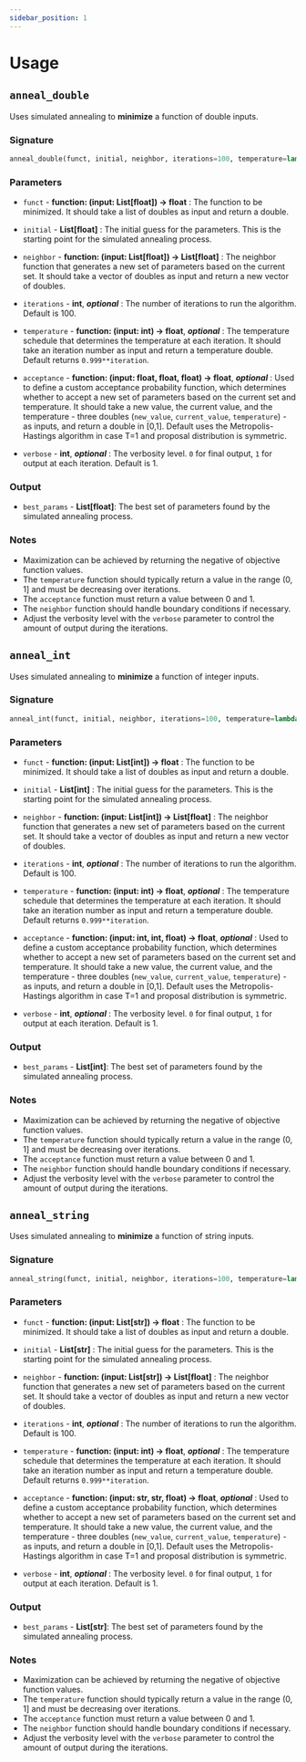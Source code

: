 ```yaml
---
sidebar_position: 1
---
```


# Usage

## `anneal_double`

Uses simulated annealing to **minimize** a function of double inputs.

### Signature

```python
anneal_double(funct, initial, neighbor, iterations=100, temperature=lambda iter: pow(0.999, iter), acceptance=lambda new_value, current_value, temperature: exp(-(new_value - current_value) / temperature), verbose=1)
```

### Parameters

- `funct` - **function: (input: List[float]) -> float** : The function to be minimized. It should take a list of doubles as input and return a double.

- `initial` - **List[float]** : The initial guess for the parameters. This is the starting point for the simulated annealing process.

- `neighbor` - **function: (input: List[float]) -> List[float]** : The neighbor function that generates a new set of parameters based on the current set. It should take a vector of doubles as input and return a new vector of doubles.

- `iterations` - **int**, ___optional___ : The number of iterations to run the algorithm. Default is 100.

- `temperature` - **function: (input: int) -> float**, ___optional___ : The temperature schedule that determines the temperature at each iteration. It should take an iteration number as input and return a temperature double. Default returns `0.999**iteration`.

- `acceptance` - **function: (input: float, float, float) -> float**, ___optional___ : Used to define a custom acceptance probability function, which determines whether to accept a new set of parameters based on the current set and temperature. It should take a new value, the current value, and the temperature - three doubles (`new_value`, `current_value`, `temperature`) - as inputs, and return a double in [0,1]. Default uses the Metropolis-Hastings algorithm in case T=1 and proposal distribution is symmetric. 

- `verbose` - **int**, ___optional___ : The verbosity level. `0` for final output, `1` for output at each iteration. Default is 1.

### Output

- `best_params` - **List[float]**: The best set of parameters found by the simulated annealing process.

### Notes

- Maximization can be achieved by returning the negative of objective function values.
- The `temperature` function should typically return a value in the range (0, 1] and must be decreasing over iterations.
- The `acceptance` function must return a value between 0 and 1.
- The `neighbor` function should handle boundary conditions if necessary.
- Adjust the verbosity level with the `verbose` parameter to control the amount of output during the iterations.

## `anneal_int`

Uses simulated annealing to **minimize** a function of integer inputs.

### Signature

```python
anneal_int(funct, initial, neighbor, iterations=100, temperature=lambda iter: pow(0.999, iter), acceptance=lambda new_value, current_value, temperature: exp(-(new_value - current_value) / temperature), verbose=1)
```

### Parameters

- `funct` - **function: (input: List[int]) -> float** : The function to be minimized. It should take a list of doubles as input and return a double.

- `initial` - **List[int]** : The initial guess for the parameters. This is the starting point for the simulated annealing process.

- `neighbor` - **function: (input: List[int]) -> List[float]** : The neighbor function that generates a new set of parameters based on the current set. It should take a vector of doubles as input and return a new vector of doubles.

- `iterations` - **int**, ___optional___ : The number of iterations to run the algorithm. Default is 100.

- `temperature` - **function: (input: int) -> float**, ___optional___ : The temperature schedule that determines the temperature at each iteration. It should take an iteration number as input and return a temperature double. Default returns `0.999**iteration`.

- `acceptance` - **function: (input: int, int, float) -> float**, ___optional___ : Used to define a custom acceptance probability function, which determines whether to accept a new set of parameters based on the current set and temperature. It should take a new value, the current value, and the temperature - three doubles (`new_value`, `current_value`, `temperature`) - as inputs, and return a double in [0,1]. Default uses the Metropolis-Hastings algorithm in case T=1 and proposal distribution is symmetric. 

- `verbose` - **int**, ___optional___ : The verbosity level. `0` for final output, `1` for output at each iteration. Default is 1.

### Output

- `best_params` - **List[int]**: The best set of parameters found by the simulated annealing process.

### Notes

- Maximization can be achieved by returning the negative of objective function values.
- The `temperature` function should typically return a value in the range (0, 1] and must be decreasing over iterations.
- The `acceptance` function must return a value between 0 and 1.
- The `neighbor` function should handle boundary conditions if necessary.
- Adjust the verbosity level with the `verbose` parameter to control the amount of output during the iterations.

## `anneal_string`

Uses simulated annealing to **minimize** a function of string inputs.

### Signature

```python
anneal_string(funct, initial, neighbor, iterations=100, temperature=lambda iter: pow(0.999, iter), acceptance=lambda new_value, current_value, temperature: exp(-(new_value - current_value) / temperature), verbose=1)
```

### Parameters

- `funct` - **function: (input: List[str]) -> float** : The function to be minimized. It should take a list of doubles as input and return a double.

- `initial` - **List[str]** : The initial guess for the parameters. This is the starting point for the simulated annealing process.

- `neighbor` - **function: (input: List[str]) -> List[float]** : The neighbor function that generates a new set of parameters based on the current set. It should take a vector of doubles as input and return a new vector of doubles.

- `iterations` - **int**, ___optional___ : The number of iterations to run the algorithm. Default is 100.

- `temperature` - **function: (input: int) -> float**, ___optional___ : The temperature schedule that determines the temperature at each iteration. It should take an iteration number as input and return a temperature double. Default returns `0.999**iteration`.

- `acceptance` - **function: (input: str, str, float) -> float**, ___optional___ : Used to define a custom acceptance probability function, which determines whether to accept a new set of parameters based on the current set and temperature. It should take a new value, the current value, and the temperature - three doubles (`new_value`, `current_value`, `temperature`) - as inputs, and return a double in [0,1]. Default uses the Metropolis-Hastings algorithm in case T=1 and proposal distribution is symmetric. 

- `verbose` - **int**, ___optional___ : The verbosity level. `0` for final output, `1` for output at each iteration. Default is 1.

### Output

- `best_params` - **List[str]**: The best set of parameters found by the simulated annealing process.

### Notes

- Maximization can be achieved by returning the negative of objective function values.
- The `temperature` function should typically return a value in the range (0, 1] and must be decreasing over iterations.
- The `acceptance` function must return a value between 0 and 1.
- The `neighbor` function should handle boundary conditions if necessary.
- Adjust the verbosity level with the `verbose` parameter to control the amount of output during the iterations.

